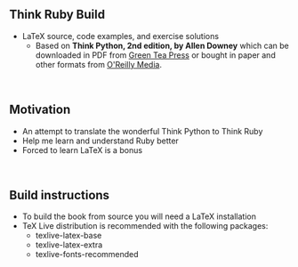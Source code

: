 ## Think Ruby Build

* LaTeX source, code examples, and exercise solutions
  * Based on **Think Python, 2nd edition, by Allen Downey** which can be downloaded in PDF from [Green Tea Press](http://greenteapress.com/wp/think-python-2e/) or bought in paper and other formats from [O'Reilly Media](http://shop.oreilly.com/product/0636920045267.do).

<br>

## Motivation

* An attempt to translate the wonderful Think Python to Think Ruby
* Help me learn and understand Ruby better
* Forced to learn LaTeX is a bonus

<br>

## Build instructions

* To build the book from source you will need a LaTeX installation
* TeX Live distribution is recommended with the following packages:
  * texlive-latex-base
  * texlive-latex-extra
  * texlive-fonts-recommended

